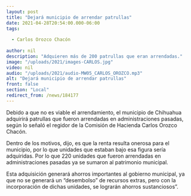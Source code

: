 ```yaml
---
layout: post
title: "Dejará municipio de arrendar patrullas"
date: 2021-04-28T20:54:00.000-06:00
tags:
  
  - Carlos Orozco Chacón
  
author: nil
description: "Adquieren más de 200 patrullas que eran arrendadas."
image: "/uploads/2021/images-CARLOS.jpg"
video: nil
audio: "/uploads/2021/audio-MW05_CARLOS_OROZCO.mp3"
alt: "Dejará municipio de arrendar patrullas"
front: false
section: "Local"
redirect_from: /news/184177
---
```


Debido a que no es viable el arrendamiento, el municipio de Chihuahua adquirirá patrullas que fueron arrendadas en administraciones pasadas, según lo señaló el regidor de la Comisión de Hacienda Carlos Orozco Chacón.

Dentro de los motivos, dijo, es que la renta resulta onerosa para el municipio, por lo que unidades que estaban bajo esa figura sería adquiridas. Por lo que 220 unidades que fueron arrendadas en administraciones pasadas ya se sumaron al patrimonio municipal.

Esta adquisición generará ahorros importantes al gobierno municipal, ya que no se generará un “desembolso” de recursos extras, pero con la incorporación de dichas unidades, se lograrán ahorros sustanciosos”.
